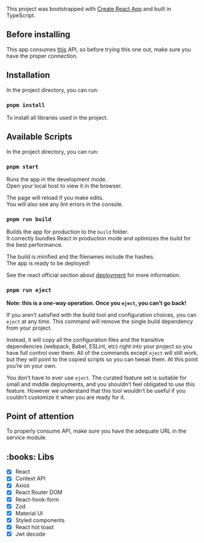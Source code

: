 This project was bootstrapped with [Create React App](https://github.com/facebook/create-react-app) and built in TypeScript.

## Before installing

This app consumes [this](https://github.com/CToH10/contacts) API, so before trying this one out, make sure you have the proper connection.

## Installation

In the project directory, you can run:

### `pnpm install`

To install all libraries used in the project.

## Available Scripts

In the project directory, you can run:

### `pnpm start`

Runs the app in the development mode.\
Open your local host to view it in the browser.

The page will reload if you make edits.\
You will also see any lint errors in the console.

### `pnpm run build`

Builds the app for production to the `build` folder.\
It correctly bundles React in production mode and optimizes the build for the best performance.

The build is minified and the filenames include the hashes.\
The app is ready to be deployed!

See the react official section about [deployment](https://facebook.github.io/create-react-app/docs/deployment) for more information.

### `pnpm run eject`

**Note: this is a one-way operation. Once you `eject`, you can’t go back!**

If you aren’t satisfied with the build tool and configuration choices, you can `eject` at any time. This command will remove the single build dependency from your project.

Instead, it will copy all the configuration files and the transitive dependencies (webpack, Babel, ESLint, etc) right into your project so you have full control over them. All of the commands except `eject` will still work, but they will point to the copied scripts so you can tweak them. At this point you’re on your own.

You don’t have to ever use `eject`. The curated feature set is suitable for small and middle deployments, and you shouldn’t feel obligated to use this feature. However we understand that this tool wouldn’t be useful if you couldn’t customize it when you are ready for it.

## Point of attention

To properly consume API, make sure you have the adequate URL in the service module.

<h2 id="libs">:books: Libs</h2>

- [x] React
- [x] Context API
- [x] Axios
- [x] React Router DOM
- [x] React-hook-form
- [x] Zod
- [x] Material UI
- [x] Styled components
- [x] React hot toast
- [x] Jwt decode
